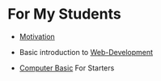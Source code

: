 # For My Students

* [Motivation](Motivation.md)

* Basic introduction to [Web-Development](WebDevIntro_001.md)

* [Computer Basic](ComputerBasicForStarters.md) For Starters 
